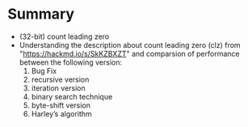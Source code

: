 # Summary
* (32-bit) count leading zero
* Understanding the description about count leading zero (clz) from "https://hackmd.io/s/SkKZBXZT" and comparsion of performance between the following version:
  1.  Bug Fix
  2. recursive version
  3. iteration version
  4. binary search technique
  5. byte-shift version
  6. Harley’s algorithm
